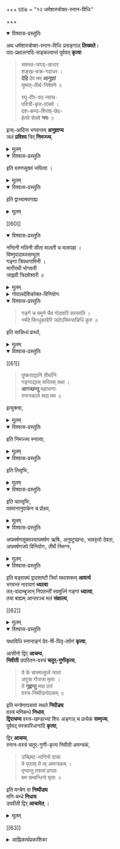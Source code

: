 +++
title = "१२ धर्मशास्त्रोक्त-स्नान-विधिः"

+++
<details open><summary>विश्वास-प्रस्तुतिः</summary>

अथ धर्मशास्त्रोक्त-स्नान-विधिः प्रसङ्गाल् **लिख्यते**।  
पाद-प्रक्षालनादि-सङ्कल्पान्तं पूर्ववत् **कृत्वा** 

> समस्त-जगद्-आधार  
शङ्ख-चक्र-गदाधर ।  
**देहि** देव मम् **आनुज्ञां**  
युष्मत्-तीर्थ-निषेवणे ॥  
> 
> रघु-वीर-पद-न्यास-  
पवित्री-कृत-पांसवे ।  
दश-कण्ठ-शिरश्-छेद-  
हेतवे सेतवे **नमः** ॥ 

इत्य्-आदिना भगवन्तम् **अनुज्ञाप्य**  
जलं **प्रविश्य** त्रिर् **निमज्ज्य**,
</details>

<details><summary>मूलम्</summary>

अथ धर्मशास्त्रोक्तस्नानविधिः प्रसङ्गाल्लिख्यते, पादप्रक्षालनादिसङ्कल्पान्तं पूर्ववत्कृत्वा 

> समस्तजगदाधार शङ्खचक्रगदाधर ।  
देहि देव ममानुज्ञां युष्मत्तीर्थनिषेवणे ॥  
रघुवीरपदन्यासपवित्रीकृतपांसवे ।  
दशकण्ठशिरश्छेदहेतवे सेतवे नमः ॥ 

इत्यादिना भगवन्तमनुज्ञाप्य जलं प्रविश्य त्रिर्निमज्ज्य, 
</details>

<div class="js_include" url="/vedAH_Rk/shAkalam/saMhitA/vishvAsa-prastutiH/01/024/15_uduttamaM_varuNa.md"  newLevelForH1="5" includeTitle="false"> </div>  

<div class="js_include" url="/vedAH_Rk/shAkalam/saMhitA/mUlam/01/024/15_uduttamaM_varuNa.md"  newLevelForH1="5" includeTitle="false"> </div>  


<div class="js_include" url="/vedAH_yajuH/taittirIyam/saMhitA/Rk/vishvAsa-prastutiH/1/2_somayAgArambhaH/08_anasi_sthApanam/astabhnAd_dyAm.md"  newLevelForH1="5" includeTitle="false"> </div>  

<div class="js_include" url="/vedAH_yajuH/taittirIyam/saMhitA/Rk/sarvASh_TIkAH/1/2_somayAgArambhaH/08_anasi_sthApanam/astabhnAd_dyAm.md"  newLevelForH1="5" includeTitle="false"> </div>  


<div class="js_include" url="/vedAH_Rk/shAkalam/saMhitA/vishvAsa-prastutiH/07/089/05_yatkiM_chedaM.md"  newLevelForH1="2" includeTitle="false"> </div>

<div class="js_include" url="/vedAH_Rk/shAkalam/saMhitA/sarvASh_TIkAH/07/089/05_yatkiM_chedaM.md"  newLevelForH1="2" includeTitle="false"> </div>

<div class="js_include" url="/vedAH_Rk/shAkalam/saMhitA/vishvAsa-prastutiH/05/085/08_kitavAso_yadriripurna.md"  newLevelForH1="2" includeTitle="false"> </div>

<div class="js_include" url="/vedAH_Rk/shAkalam/saMhitA/sarvASh_TIkAH/05/085/08_kitavAso_yadriripurna.md"  newLevelForH1="2" includeTitle="false"> </div>

<div class="js_include" url="/vedAH_Rk/shAkalam/saMhitA/vishvAsa-prastutiH/01/024/14_ava_te.md"  newLevelForH1="5" includeTitle="false"> </div>  

<div class="js_include" url="/vedAH_Rk/shAkalam/saMhitA/sarvASh_TIkAH/01/024/14_ava_te.md"  newLevelForH1="5" includeTitle="false"> </div>  


<div class="js_include" url="/vedAH_Rk/shAkalam/saMhitA/vishvAsa-prastutiH/01/024/11_tattvA_yAmi.md"  newLevelForH1="5" includeTitle="false"> </div>  

<div class="js_include" url="/vedAH_Rk/shAkalam/saMhitA/sarvASh_TIkAH/01/024/11_tattvA_yAmi.md"  newLevelForH1="5" includeTitle="false"> </div>  

<details open><summary>विश्वास-प्रस्तुतिः</summary>

इति वरुणसूक्तं जपित्वा ।
</details>

<details><summary>मूलम्</summary>

इति वरुणसूक्तं जपित्वा ।
</details>


<div class="js_include" url="/vedAH_yajuH/taittirIyam/AraNyakam/sarva-prastutiH/06/01_07_hiraNya-shRngam.md"  newLevelForH1="5" includeTitle="false"> </div>  


<details open><summary>विश्वास-प्रस्तुतिः</summary>

इति द्वाभ्यामवगाह्य 
</details>

<details><summary>मूलम्</summary>

इति द्वाभ्यामवगाह्य
</details>


<div class="js_include" url="/vedAH_yajuH/taittirIyam/AraNyakam/sarva-prastutiH/06/01_08_sumitrA/"  newLevelForH1="5" includeTitle="false"> </div>  


[[60]]

<div class="js_include" url="/devaH/AryaH/hindukaH/jalam/padyam/AvAhayAmi.md"  newLevelForH1="5" includeTitle="false"> </div>  



<details open><summary>विश्वास-प्रस्तुतिः</summary>

नन्दिनी नलिनी सीता
मालती च मलापहा ।  
विष्णुपादाब्जसम्भूता  
गङ्गा त्रिपथगामिनी ।  
भागीरथी भोगवती  
जाह्नवी त्रिदशेश्वरी ॥
</details>

<details><summary>मूलम्</summary>

नन्दिनी नलिनी सीता
मालती च मलापहा ।  
विष्णुपादाब्जसम्भूता  
गङ्गा त्रिपथगामिनी ।  
भागीरथी भोगवती  
जाह्नवी त्रिदशेश्वरी ॥

</details>

<details><summary>गोपालदेशिकोक्त-विनियोगः</summary>

इति द्वादशगङ्गानामानि सङ्कीर्त्य
</details>


<details open><summary>विश्वास-प्रस्तुतिः</summary>

> गङ्गे च यमुने चैव गोदावरि सरस्वति ।  
नर्मदे सिन्धुकावेरि जलेऽस्मिन्सन्निधिं कुरु ॥ 

इति सान्निध्यं प्रार्थ्य, 
</details>

<details><summary>मूलम्</summary>

> गङ्गे च यमुने चैव गोदावरि सरस्वति ।  
नर्मदे सिन्धुकावेरि जलेऽस्मिन्सन्निधिं कुरु ॥ 

इति सान्निध्यं प्रार्थ्य, 

</details>


<div class="js_include" url="/vedAH_yajuH/taittirIyam/AraNyakam/sarva-prastutiH/06/01_08_imaM_me_gange/"  newLevelForH1="5" includeTitle="false"> </div>  


<details open><summary>विश्वास-प्रस्तुतिः</summary>

[[61]]

> पुष्कराद्यानि तीर्थानि  
गङ्गाद्यास् सरितस् तथा ।  
**आगच्छन्तु** महाभागाः  
स्नानकाले सदा मम ॥

इत्युक्त्वा, 
</details>

<details><summary>मूलम्</summary>

[[61]]

> पुष्कराद्यानि तीर्थानि  
गङ्गाद्यास् सरितस् तथा ।  
**आगच्छन्तु** महाभागाः  
स्नानकाले सदा मम ॥

इत्युक्त्वा,
</details>


<div class="js_include" url="/vedAH_Rk/shAkalam/saMhitA/vishvAsa-prastutiH/10/017/10_Apo_asmAnmAtaraH.md"  newLevelForH1="5" includeTitle="false"> </div>  


<div class="js_include" url="/vedAH_Rk/shAkalam/saMhitA/sarvASh_TIkAH/10/017/10_Apo_asmAnmAtaraH.md"  newLevelForH1="5" includeTitle="false"> </div>  

<details open><summary>विश्वास-प्रस्तुतिः</summary>

इति निमज्ज्य स्नात्वा,
</details>

<details><summary>मूलम्</summary>

इति निमज्ज्य स्नात्वा,
</details>

<div class="js_include" url="/vedAH_Rk/shAkalam/saMhitA/vishvAsa-prastutiH/10/009/01_Apo_hi.md"  newLevelForH1="2" includeTitle="false"> </div>  

<div class="js_include" url="/vedAH_Rk/shAkalam/saMhitA/vishvAsa-prastutiH/10/009/02_yo_vaH.md"  newLevelForH1="2" includeTitle="false"> </div>

<div class="js_include" url="/vedAH_Rk/shAkalam/saMhitA/vishvAsa-prastutiH/10/009/03_tasmA_araM.md"  newLevelForH1="2" includeTitle="false"> </div>


<details open><summary>विश्वास-प्रस्तुतिः</summary>

इति तिसृभिः,
</details>

<details><summary>मूलम्</summary>

इति तिसृभिः,
</details>

<div class="js_include" url="/vedAH_yajuH/taittirIyam/saMhitA/sarva-prastutiH/5/6/01_hiraNyavarNAsh_shuchayaH/"  newLevelForH1="5" includeTitle="false"> </div> 

<details open><summary>विश्वास-प्रस्तुतिः</summary>

इति चतसृभिः,  
पवमानानुवाकेन च प्रोक्ष्य,  
</details>

<details><summary>मूलम्</summary>

इति चतसृभिः,  
पवमानानुवाकेन च प्रोक्ष्य,  
</details>


<div class="js_include" url="/vedAH_yajuH/taittirIyam/brAhmaNam/sarva-prastutiH/1/4/08/"  newLevelForH1="5" includeTitle="true"> </div>  


<details open><summary>विश्वास-प्रस्तुतिः</summary>

अघमर्षणसूक्तस्याघमर्षण ऋषिः, अनुष्टुप्छन्दः, भाववृत्तो देवता,  
अघमर्षणजपे विनियोगः, तीर्थे निमग्नः, 
</details>

<details><summary>मूलम्</summary>

अघमर्षणसूक्तस्याघमर्षण ऋषिः, अनुष्टुप्छन्दः, भाववृत्तो देवता,  
अघमर्षणजपे विनियोगः, तीर्थे निमग्नः,
</details>


<div class="js_include" url="/vedAH_Rk/shAkalam/saMhitA/sarva-prastutiH/10/190_RtaM_cha_satyaM_cha/"  newLevelForH1="2" includeTitle="false"> </div>  



<details open><summary>विश्वास-प्रस्तुतिः</summary>

इति षड्वाक्यं द्वादशाष्टौ त्रिर्वा यथाशक्त्य् **आवर्त्य**  
भगवन्तं नारायणं **ध्यात्वा**  
तत्-पादाम्बुजान् निपतन्तीं स्वमूर्ध्नि गङ्गां **ध्यात्वा**,  
तया बाह्यम् आन्तरञ्च मलं **संक्षाल्य**,

[[62]]
</details>

<details><summary>मूलम्</summary>

इति षड्वाक्यं द्वादशाष्टौ त्रिर्वा यथाशक्त्यावर्त्य भगवन्तं नारायणं ध्यात्वा तत्पादाम्बुजान्निपतन्तीं स्वमूर्ध्नि गङ्गां ध्यात्वा, तया बाह्यमान्तरञ्च मलं संक्षाल्य,

[[62]]
</details>

<div class="js_include" url="/vedAH_yajuH/taittirIyam/AraNyakam/sarva-prastutiH/06/01_09_yat_pRthivyAm.md"  newLevelForH1="5" includeTitle="false"> </div>  

<div class="js_include" url="/vedAH_yajuH/taittirIyam/AraNyakam/sarva-prastutiH/06/01_10_ArdraM_jvalati/"  newLevelForH1="5" includeTitle="false"> </div>  

<details open><summary>विश्वास-प्रस्तुतिः</summary>

यथाविधि स्नानाङ्गं देव-र्षि-पितृ-तर्पणं **कृत्वा**,  

आसीनो द्विर् **आचम्य**,  
**निवीती** उपरितन-वस्त्रं **चतुर्-गुणीकृत्य**,

> ये के चास्मत्कुले जाता  
अपुत्रा गोत्रजा मृताः ।  
ते **गृह्णन्तु** मया दत्तं  
वस्त्र-निष्पीडनोदकम् ॥ 

इति मन्त्रेणापसव्यं स्थले **निपीड्य**  
वस्त्रं मणिबन्धे **निधाय**,  
**द्विराचम्य** वस्त्र-खण्डाभ्यां शिरः अङ्गञ् च प्रत्येकं **सम्मृज्य**,  
पूर्ववद् वस्त्रपरिधानादि **कृत्वा**, 


द्विर् **आचम्य**,  
स्नान-वस्त्रं चतुर्-गुणी-कृत्य निवीती अमन्त्रकं, 

> उच्छिष्ट-भागिनो दासा  
ये मृतास् ते त्व् अमन्त्रकम् ।  
तृप्यन्तु तरुतां प्राप्ताः  
मम सम्बन्धिनो मृताः ॥ 

इति मन्त्रेण वा **निष्पीड्य**  
मणि-बन्धे **निधाय**  
उपवीती द्विर् **आचामेत्** ।
</details>

<details><summary>मूलम्</summary>

यथाविधि स्नानाङ्गं देवर्षिपितृतर्पणं कृत्वा, आसीनो द्विराचम्य, निवीती उपरितनवस्त्रं चतुर्गुणीकृत्य, 

> ये के चास्मत्कुले जाता अपुत्रा गोत्रजा मृताः ।  
ते गृह्णन्तु मया दत्तं वस्त्रनिष्पीडनोदकम् ॥ 

इति मन्त्रेणापसव्यं स्थले निपीड्य वस्त्रं मणिबन्धे निधाय, द्विराचम्य वस्त्रखण्डाभ्यां शिरः अङ्गञ्च प्रत्येकं सम्मृज्य, पूर्ववद्वस्त्रपरिधानादि कृत्वा, द्विराचम्य, स्नानवस्त्रं चतुर्गुणीकृत्य निवीती अमन्त्रकं, 

> उच्छिष्टभागिनो दासा ये मृतास्तेत्वमन्त्रकम् ।  
तृप्यन्तु तरुतां प्राप्ताः मम सम्बन्धिनो मृताः ॥ 

इति मन्त्रेण वा निष्पीड्य मणिबन्धे निधाय उपवीती द्विराचामेत् ।

</details>



[[63]]

<details><summary>आह्निकार्थप्रकाशिका</summary>

**अथ धर्मशास्त्रोक्तस्नानविधिः प्रसङ्गाल्लिख्यते** इति ।  
आचार्य-पादैः स्मृति-वचन-प्रदर्शन-पूर्वकं स्नान-भेद-प्रदर्शनात्  
धर्म-शास्त्र-विहित-स्नानानुष्ठान-पारम्पर्यवद्भिस् तद्-अनुष्ठानाय  
तद्-विधिर् _लिख्यत_ इति भावः ।  
तद् उक्तम् – 

> तत्र तत्र वर्णभेदेन स्नाननियमं स्मरन्ति पितामहादयः 
>
>> अपोऽवगाहनं स्नानं  
>> विहितं सार्ववर्णिकम् ।  
>> मन्त्रवत् प्रोक्षणं चापि  
>> द्विजातीनां विशिष्यते 

इति ।  
</details>


